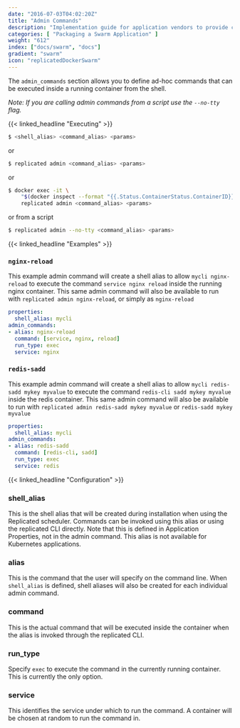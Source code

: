 ```yaml
---
date: "2016-07-03T04:02:20Z"
title: "Admin Commands"
description: "Implementation guide for application vendors to provide customers with aliased CLI commands that can be performed in the services across a cluster"
categories: [ "Packaging a Swarm Application" ]
weight: "612"
index: ["docs/swarm", "docs"]
gradient: "swarm"
icon: "replicatedDockerSwarm"
---
```


The `admin_commands` section allows you to define ad-hoc commands that can be executed inside a running container from the shell.

*Note: If you are calling admin commands from a script use the `--no-tty` flag.*

{{< linked_headline "Executing" >}}

```bash
$ <shell_alias> <command_alias> <params>
```

or

```bash
$ replicated admin <command_alias> <params>
```

or

```bash
$ docker exec -it \
    "$(docker inspect --format "{{.Status.ContainerStatus.ContainerID}}" "$(docker service ps "$(docker service inspect --format "{{.ID}}" replicated_replicated | awk "NR==1")" -q)")" \
    replicated admin <command_alias> <params>
```

or from a script

```bash
$ replicated admin --no-tty <command_alias> <params>
```

{{< linked_headline "Examples" >}}

### `nginx-reload`

This example admin command will create a shell alias to allow `mycli nginx-reload` to execute the command `service nginx reload` inside the running nginx container. This same admin command will also be available to run with `replicated admin nginx-reload`, or simply as `nginx-reload`

```yaml
properties:
  shell_alias: mycli
admin_commands:
- alias: nginx-reload
  command: [service, nginx, reload]
  run_type: exec
  service: nginx
```

### `redis-sadd`

This example admin command will create a shell alias to allow `mycli redis-sadd mykey myvalue` to execute the command `redis-cli sadd mykey myvalue` inside the redis container. This same admin command will also be available to run with `replicated admin redis-sadd mykey myvalue` or `redis-sadd mykey myvalue`

```yaml
properties:
  shell_alias: mycli
admin_commands:
- alias: redis-sadd
  command: [redis-cli, sadd]
  run_type: exec
  service: redis
```

{{< linked_headline "Configuration" >}}

### shell_alias
This is the shell alias that will be created during installation when using the Replicated scheduler.  Commands can be invoked using this alias or using the replicated CLI directly. Note that this is defined in Application Properties, not in the admin command. This alias is not available for Kubernetes applications.

### alias
This is the command that the user will specify on the command line.  When `shell_alias` is defined, shell aliases will also be created for each individual admin command.

### command
This is the actual command that will be executed inside the container when the alias is invoked through the replicated CLI.

### run_type
Specify `exec` to execute the command in the currently running container. This is currently the only option.

### service
This identifies the service under which to run the command. A container will be chosen at random to run the command in.

